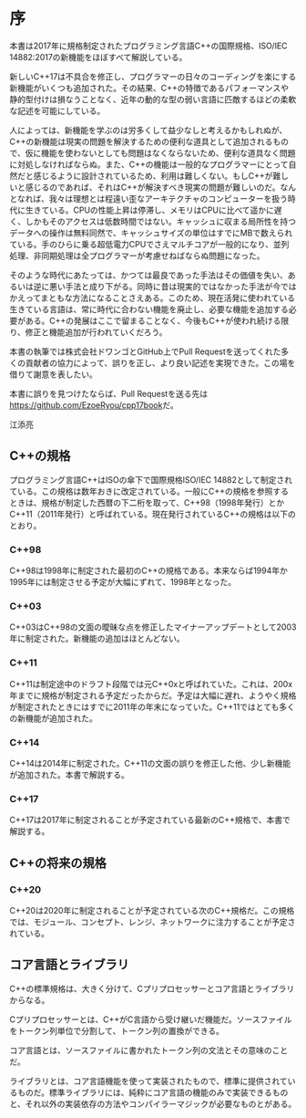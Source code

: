 # 序

本書は2017年に規格制定されたプログラミング言語C++の国際規格、ISO/IEC 14882:2017の新機能をほぼすべて解説している。

新しいC++17は不具合を修正し、プログラマーの日々のコーディングを楽にする新機能がいくつも追加された。その結果、C++の特徴であるパフォーマンスや静的型付けは損なうことなく、近年の動的な型の弱い言語に匹敵するほどの柔軟な記述を可能にしている。

人によっては、新機能を学ぶのは労多くして益少なしと考えるかもしれぬが、C++の新機能は現実の問題を解決するための便利な道具として追加されるもので、仮に機能を使わないとしても問題はなくならないため、便利な道具なく問題に対処しなければならぬ。また、C++の機能は一般的なプログラマーにとって自然だと感じるように設計されているため、利用は難しくない。もしC++が難しいと感じるのであれば、それはC++が解決すべき現実の問題が難しいのだ。なんとなれば、我々は理想とは程遠い歪なアーキテクチャのコンピューターを扱う時代に生きている。CPUの性能上昇は停滞し、メモリはCPUに比べて遥かに遅く、しかもそのアクセスは低数時間ではない。キャッシュに収まる局所性を持つデータへの操作は無料同然で、キャッシュサイズの単位はすでにMBで数えられている。手のひらに乗る超低電力CPUでさえマルチコアが一般的になり、並列処理、非同期処理は全プログラマーが考慮せねばならぬ問題になった。

そのような時代にあたっては、かつては最良であった手法はその価値を失い、あるいは逆に悪い手法と成り下がる。同時に昔は現実的ではなかった手法が今ではかえってまともな方法になることさえある。このため、現在活発に使われている生きている言語は、常に時代に合わない機能を廃止し、必要な機能を追加する必要がある。C++の発展はここで留まることなく、今後もC++が使われ続ける限り、修正と機能追加が行われていくだろう。

本書の執筆では株式会社ドワンゴとGitHub上でPull Requestを送ってくれた多くの貢献者の協力によって、誤りを正し、より良い記述を実現できた。この場を借りて謝意を表したい。

本書に誤りを見つけたならば、Pull Requestを送る先は<https://github.com/EzoeRyou/cpp17book>だ。

江添亮

## C++の規格

プログラミング言語C++はISOの傘下で国際規格ISO/IEC 14882として制定されている。この規格は数年おきに改定されている。一般にC++の規格を参照するときは、規格が制定した西暦の下二桁を取って、C++98（1998年発行）とかC++11（2011年発行）と呼ばれている。現在発行されているC++の規格は以下のとおり。

### C++98

C++98は1998年に制定された最初のC++の規格である。本来ならば1994年か1995年には制定させる予定が大幅にずれて、1998年となった。

### C++03

C++03はC++98の文面の曖昧な点を修正したマイナーアップデートとして2003年に制定された。新機能の追加はほとんどない。

### C++11

C++11は制定途中のドラフト段階では元C++0xと呼ばれていた。これは、200x年までに規格が制定される予定だったからだ。予定は大幅に遅れ、ようやく規格が制定されたときにはすでに2011年の年末になっていた。C++11ではとても多くの新機能が追加された。

### C++14

C++14は2014年に制定された。C++11の文面の誤りを修正した他、少し新機能が追加された。本書で解説する。

### C++17

C++17は2017年に制定されることが予定されている最新のC++規格で、本書で解説する。

## C++の将来の規格

### C++20

C++20は2020年に制定されることが予定されている次のC++規格だ。この規格では、モジュール、コンセプト、レンジ、ネットワークに注力することが予定されている。

## コア言語とライブラリ

C++の標準規格は、大きく分けて、Cプリプロセッサーとコア言語とライブラリからなる。

Cプリプロセッサーとは、C++がC言語から受け継いだ機能だ。ソースファイルをトークン列単位で分割して、トークン列の置換ができる。

コア言語とは、ソースファイルに書かれたトークン列の文法とその意味のことだ。

ライブラリとは、コア言語機能を使って実装されたもので、標準に提供されているものだ。標準ライブラリには、純粋にコア言語の機能のみで実装できるものと、それ以外の実装依存の方法やコンパイラーマジックが必要なものとがある。


